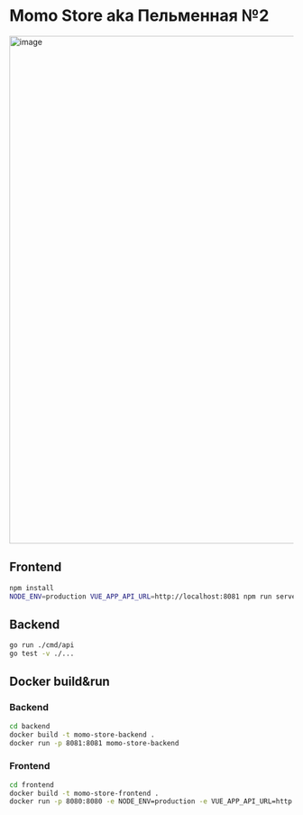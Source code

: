 # Momo Store aka Пельменная №2

<img width="900" alt="image" src="https://user-images.githubusercontent.com/9394918/167876466-2c530828-d658-4efe-9064-825626cc6db5.png">

## Frontend

```bash
npm install
NODE_ENV=production VUE_APP_API_URL=http://localhost:8081 npm run serve
```

## Backend

```bash
go run ./cmd/api
go test -v ./... 
```

## Docker build&run

### Backend
```bash
cd backend
docker build -t momo-store-backend .
docker run -p 8081:8081 momo-store-backend
```
### Frontend
```bash
cd frontend
docker build -t momo-store-frontend .
docker run -p 8080:8080 -e NODE_ENV=production -e VUE_APP_API_URL=http://localhost:8081 momo-store-frontend
```